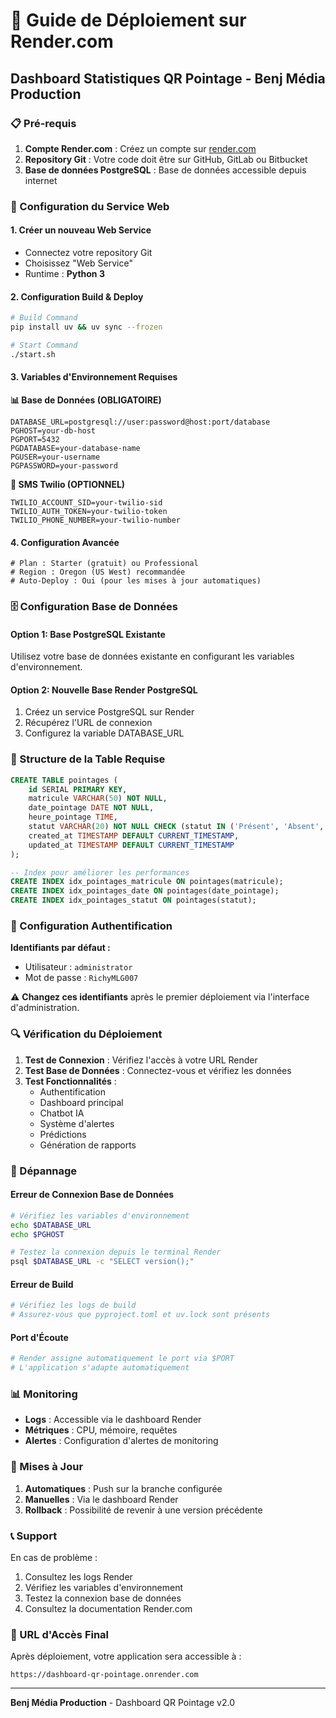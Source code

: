 # 🚀 Guide de Déploiement sur Render.com

## Dashboard Statistiques QR Pointage - Benj Média Production

### 📋 Pré-requis

1. **Compte Render.com** : Créez un compte sur [render.com](https://render.com)
2. **Repository Git** : Votre code doit être sur GitHub, GitLab ou Bitbucket
3. **Base de données PostgreSQL** : Base de données accessible depuis internet

### 🔧 Configuration du Service Web

#### 1. Créer un nouveau Web Service
- Connectez votre repository Git
- Choisissez "Web Service"
- Runtime : **Python 3**

#### 2. Configuration Build & Deploy
```bash
# Build Command
pip install uv && uv sync --frozen

# Start Command
./start.sh
```

#### 3. Variables d'Environnement Requises

**📊 Base de Données (OBLIGATOIRE)**
```
DATABASE_URL=postgresql://user:password@host:port/database
PGHOST=your-db-host
PGPORT=5432
PGDATABASE=your-database-name
PGUSER=your-username
PGPASSWORD=your-password
```

**📱 SMS Twilio (OPTIONNEL)**
```
TWILIO_ACCOUNT_SID=your-twilio-sid
TWILIO_AUTH_TOKEN=your-twilio-token
TWILIO_PHONE_NUMBER=your-twilio-number
```

#### 4. Configuration Avancée
```
# Plan : Starter (gratuit) ou Professional
# Region : Oregon (US West) recommandée
# Auto-Deploy : Oui (pour les mises à jour automatiques)
```

### 🗄️ Configuration Base de Données

#### Option 1: Base PostgreSQL Existante
Utilisez votre base de données existante en configurant les variables d'environnement.

#### Option 2: Nouvelle Base Render PostgreSQL
1. Créez un service PostgreSQL sur Render
2. Récupérez l'URL de connexion
3. Configurez la variable DATABASE_URL

### 📁 Structure de la Table Requise

```sql
CREATE TABLE pointages (
    id SERIAL PRIMARY KEY,
    matricule VARCHAR(50) NOT NULL,
    date_pointage DATE NOT NULL,
    heure_pointage TIME,
    statut VARCHAR(20) NOT NULL CHECK (statut IN ('Présent', 'Absent', 'Retard')),
    created_at TIMESTAMP DEFAULT CURRENT_TIMESTAMP,
    updated_at TIMESTAMP DEFAULT CURRENT_TIMESTAMP
);

-- Index pour améliorer les performances
CREATE INDEX idx_pointages_matricule ON pointages(matricule);
CREATE INDEX idx_pointages_date ON pointages(date_pointage);
CREATE INDEX idx_pointages_statut ON pointages(statut);
```

### 🔐 Configuration Authentification

**Identifiants par défaut :**
- Utilisateur : `administrator`
- Mot de passe : `RichyMLG007`

⚠️ **Changez ces identifiants** après le premier déploiement via l'interface d'administration.

### 🔍 Vérification du Déploiement

1. **Test de Connexion** : Vérifiez l'accès à votre URL Render
2. **Test Base de Données** : Connectez-vous et vérifiez les données
3. **Test Fonctionnalités** :
   - Authentification
   - Dashboard principal
   - Chatbot IA
   - Système d'alertes
   - Prédictions
   - Génération de rapports

### 🚨 Dépannage

#### Erreur de Connexion Base de Données
```bash
# Vérifiez les variables d'environnement
echo $DATABASE_URL
echo $PGHOST

# Testez la connexion depuis le terminal Render
psql $DATABASE_URL -c "SELECT version();"
```

#### Erreur de Build
```bash
# Vérifiez les logs de build
# Assurez-vous que pyproject.toml et uv.lock sont présents
```

#### Port d'Écoute
```bash
# Render assigne automatiquement le port via $PORT
# L'application s'adapte automatiquement
```

### 📊 Monitoring

- **Logs** : Accessible via le dashboard Render
- **Métriques** : CPU, mémoire, requêtes
- **Alertes** : Configuration d'alertes de monitoring

### 🔄 Mises à Jour

1. **Automatiques** : Push sur la branche configurée
2. **Manuelles** : Via le dashboard Render
3. **Rollback** : Possibilité de revenir à une version précédente

### 📞 Support

En cas de problème :
1. Consultez les logs Render
2. Vérifiez les variables d'environnement
3. Testez la connexion base de données
4. Consultez la documentation Render.com

### 🎯 URL d'Accès Final

Après déploiement, votre application sera accessible à :
```
https://dashboard-qr-pointage.onrender.com
```

---

**Benj Média Production** - Dashboard QR Pointage v2.0